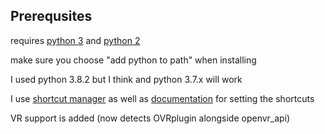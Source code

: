 ## Prerequsites ##

requires [python 3](https://www.python.org/ftp/python/3.8.2/python-3.8.2.exe) and [python 2](https://www.python.org/ftp/python/2.7.17/python-2.7.17.amd64.msi)

make sure you choose "add python to path" when installing

I used python 3.8.2 but I think and python 3.7.x will work

I use [shortcut manager](https://github.com/CorporalQuesadilla/Steam-Shortcut-Manager) as well as [documentation](https://www.youtube.com/watch?v=dQw4w9WgXcQ) for setting the shortcuts

VR support is added (now detects OVRplugin alongside openvr_api)
